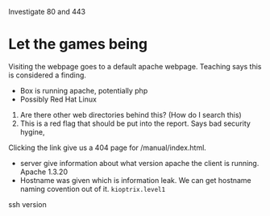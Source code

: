 Investigate 80 and 443

# Let the games being

Visiting the webpage goes to a default apache webpage. Teaching says this is considered a finding. 
- Box is running apache, potentially php
- Possibly Red Hat Linux
1. Are there other web directories behind this? (How do I search this)
2. This is a red flag that should be put into the report. Says bad security hygine, 


Clicking the link give us a 404 page for /manual/index.html. 
- server give information about what version apache the client is running. Apache 1.3.20 
- Hostname was given which is information leak. We can get hostname naming covention out of it. `kioptrix.level1`

ssh version
```

```
